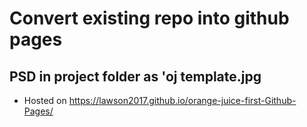 # Convert existing repo into github pages

## PSD in project folder as 'oj template.jpg

* Hosted on https://lawson2017.github.io/orange-juice-first-Github-Pages/
